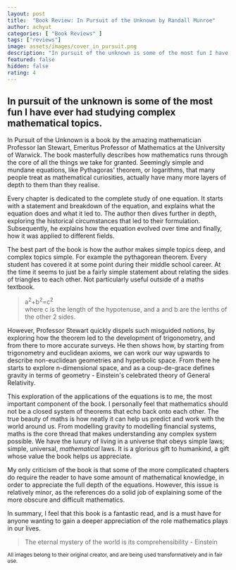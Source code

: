 ```yaml
---
layout: post
title:  "Book Review: In Pursuit of the Unknown by Randall Munroe"
author: achyut
categories: [ "Book Reviews" ]
tags: ["reviews"]
image: assets/images/cover_in_pursuit.png
description: "In pursuit of the unknown is some of the most fun I have ever had studying complex mathematical topics."
featured: false
hidden: false
rating: 4
---
```


## In pursuit of the unknown is some of the most fun I have ever had studying complex mathematical topics.

In Pursuit of the Unknown is a book by the amazing mathematician Professor Ian Stewart, Emeritus Professor of Mathematics at the University of Warwick. The book masterfully describes how mathematics runs through the core of all the things we take for granted. Seemingly simple and mundane equations, like Pythagoras' theorem, or logarithms, that many people treat as mathematical curiosities, actually have many more layers of depth to them than they realise.

Every chapter is dedicated to the complete study of one equation. It starts with a statement and breakdown of the equation, and explains what the equation does and what it led to. The author then dives further in depth, exploring the historical circumstances that led to their formulation. Subsequently, he explains how the equation evolved over time and finally, how it was applied to different fields. 

The best part of the book is how the author makes simple topics deep, and complex topics simple. For example the pythagorean theorem. Every student has covered it at some point during their middle school career. At the time it seems to just be a fairly simple statement about relating the sides of triangles to each other. Not particularly useful outside of a maths textbook. 

>a<sup>2</sup>+b<sup>2</sup>=c<sup>2</sup> <br>
where c is the length of the hypotenuse, and a and b are the lenths of the other 2 sides.

However, Professor Stewart quickly dispels such misguided notions, by exploring how the theorem led to the development of trigonometry, and from there to more accurate surveys. He then shows how, by starting from trigonometry and euclidean axioms, we can work our way upwards to describe non-euclidean geometries and hyperbolic space. From there he starts to explore n-dimensional space, and as a coup-de-grace defines gravity in terms of geometry - Einstein's celebrated theory of General Relativity. 

This exploration of the applications of the equations is to me, the most important component of the book. I personally feel that mathematics should not be a closed system of theorems that echo back onto each other. The true beauty of maths is how neatly it can help us predict and work with the world around us. From modelling gravity to modelling financial systems, maths is the core thread that makes understanding any complex system possible. We have the luxury of living in a universe that obeys simple laws; simple, universal, *mathematical* laws. It is a glorious gift to humankind, a gift whose value the book helps us appreciate. 

My only criticism of the book is that some of the more complicated chapters do require the reader to have some amount of mathematical knowledge, in order to appreciate the full depth of the equations. However, this issue is relatively minor, as the references do a solid job of explaining some of the more obscure and difficult mathematics.

In summary, I feel that this book is a fantastic read, and is a must have for anyone wanting to gain a deeper appreciation of the role mathematics plays in our lives.

> The eternal mystery of the world is its comprehensibility - Einstein

<small>All images belong to their original creator, and are being used transformatively and in fair use.</small>